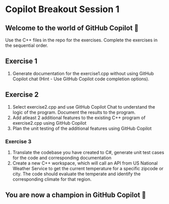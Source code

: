 # Copilot Breakout  Session 1

## Welcome to the world of GitHub Copilot 🙂

Use the C++ files in the repo for the exercises. Complete the exercises in the sequential order.

## Exercise 1
1. Generate documentation for the exercise1.cpp without using GitHub Copilot chat (Hint - Use GitHub Copilot code completion options).

## Exercise 2
1. Select exercise2.cpp and use GitHub Copilot Chat to understand the logic of the program. Document the results to the program.
2. Add atleast 2 additional features to the existing C++ program of exercise2.cpp using GitHub Copilot
3. Plan the unit testing of the additional features using GitHub Copilot

### Exercise 3

1. Translate the codebase you have created to C#, generate unit test cases for the code and corresponding documentation
2. Create a new C++ workspace, which will call an API from US National Weather Service to get the current temperature for a specific zipcode or city. The code should evaluate the temperate and identify the corresponding climate for that region.

## You are now a champion in GitHub Copilot 🥳
